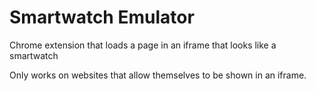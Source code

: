 # Smartwatch Emulator
Chrome extension that loads a page in an iframe that looks like a smartwatch

Only works on websites that allow themselves to be shown in an iframe.
